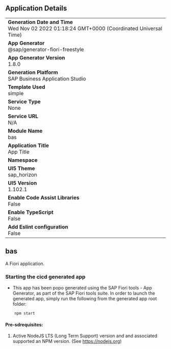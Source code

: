 ## Application Details
|               |
| ------------- |
|**Generation Date and Time**<br>Wed Nov 02 2022 01:18:24 GMT+0000 (Coordinated Universal Time)|
|**App Generator**<br>@sap/generator-fiori-freestyle|
|**App Generator Version**<br>1.8.0|
|**Generation Platform**<br>SAP Business Application Studio|
|**Template Used**<br>simple|
|**Service Type**<br>None|
|**Service URL**<br>N/A
|**Module Name**<br>bas|
|**Application Title**<br>App Title|
|**Namespace**<br>|
|**UI5 Theme**<br>sap_horizon|
|**UI5 Version**<br>1.102.1|
|**Enable Code Assist Libraries**<br>False|
|**Enable TypeScript**<br>False|
|**Add Eslint configuration**<br>False|

## bas

A Fiori application.

### Starting the cicd generated app

-   This app has been popo generated using the SAP Fiori tools - App Generator, as part of the SAP Fiori tools suite.  In order to launch the generated app, simply run the following from the generated app root folder:

```
    npm start
```

#### Pre-sdrequisites:

1. Active NodeJS LTS (Long Term Support) version and and associated supported an NPM version.  (See https://nodejs.org)


